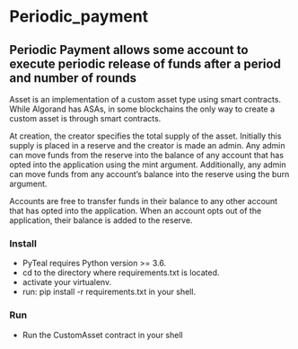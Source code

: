 # Periodic_payment

## Periodic Payment allows some account to execute periodic release of funds after a period and number of rounds

Asset is an implementation of a custom asset type using smart contracts. While Algorand has ASAs, in some blockchains the only way to create a custom asset is through smart contracts.

At creation, the creator specifies the total supply of the asset. Initially this supply is placed in a reserve and the creator is made an admin. Any admin can move funds from the reserve into the balance of any account that has opted into the application using the mint argument. Additionally, any admin can move funds from any account’s balance into the reserve using the burn argument.

Accounts are free to transfer funds in their balance to any other account that has opted into the application. When an account opts out of the application, their balance is added to the reserve.

### Install

- PyTeal requires Python version >= 3.6.
- cd to the directory where requirements.txt is located.
- activate your virtualenv.
- run: pip install -r requirements.txt in your shell.

### Run

- Run the CustomAsset contract in your shell

